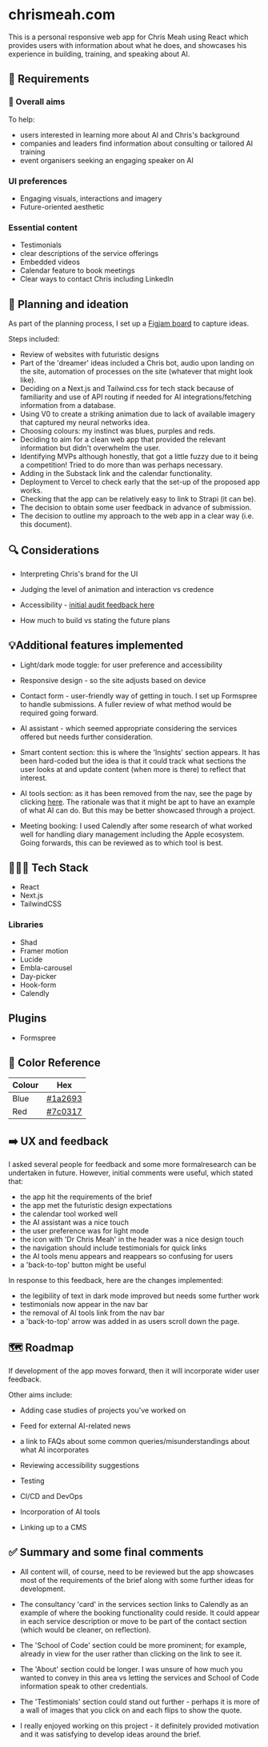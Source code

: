 # chrismeah.com

This is a personal responsive web app for Chris Meah using React which provides users with information about what he does, and showcases his experience in building, training, and speaking about AI.

## 🌠 Requirements

### 🎯 Overall aims

To help:

- users interested in learning more about AI and Chris's background
- companies and leaders find information about consulting or tailored AI training
- event organisers seeking an engaging speaker on AI

### UI preferences

- Engaging visuals, interactions and imagery
- Future-oriented aesthetic

### Essential content

- Testimonials
- clear descriptions of the service offerings
- Embedded videos
- Calendar feature to book meetings
- Clear ways to contact Chris including LinkedIn

## 📖 Planning and ideation

As part of the planning process, I set up a [Figjam board](https://www.figma.com/board/L4GzQkvDIeerzPiZi7Ov3c/Chris-Meah-website?node-id=1-76&t=XMjio1VXhnIDBWW0-1) to capture ideas.

Steps included:

- Review of websites with futuristic designs
- Part of the 'dreamer' ideas included a Chris bot, audio upon landing on the site, automation of processes on the site (whatever that might look like).
- Deciding on a Next.js and Tailwind.css for tech stack because of familiarity and use of API routing if needed for AI integrations/fetching information from a database.
- Using V0 to create a striking animation due to lack of available imagery that captured my neural networks idea.
- Choosing colours: my instinct was blues, purples and reds.
- Deciding to aim for a clean web app that provided the relevant information but didn't overwhelm the user.
- Identifying MVPs although honestly, that got a little fuzzy due to it being a competition! Tried to do more than was perhaps necessary.
- Adding in the Substack link and the calendar functionality.
- Deployment to Vercel to check early that the set-up of the proposed app works.
- Checking that the app can be relatively easy to link to Strapi (it can be). 
- The decision to obtain some user feedback in advance of submission.
- The decision to outline my approach to the web app in a clear way (i.e. this document).


## 🔍 Considerations

- Interpreting Chris's brand for the UI

- Judging the level of animation and interaction vs credence

- Accessibility - [initial audit feedback here](https://pagespeed.web.dev/analysis/https-chris-meah-vercel-app/rszbl7ayrk?form_factor=desktop)

- How much to build vs stating the future plans 

## 💡Additional features implemented

- Light/dark mode toggle: for user preference and accessibility

- Responsive design - so the site adjusts based on device

- Contact form - user-friendly way of getting in touch. I set up Formspree to handle submissions. A fuller review of what method would be required going forward.

- AI assistant - which seemed appropriate considering the services offered but needs further consideration. 
  
- Smart content section: this is where the 'Insights' section appears. It has been hard-coded but the idea is that it could track what sections the user looks at and update content (when more is there) to reflect that interest.

- AI tools section: as it has been removed from the nav, see the page by clicking [here](https://chris-meah.vercel.app/tools). The rationale was that it might be apt to have an example of what AI can do. But this may be better showcased through a project.

- Meeting booking: I used Calendly after some research of what worked well for handling diary management including the Apple ecosystem. Going forwards, this can be reviewed as to which tool is best. 

## 👩🏻‍💻 Tech Stack

- React
- Next.js
- TailwindCSS

### Libraries

- Shad
- Framer motion
- Lucide
- Embla-carousel
- Day-picker
- Hook-form
- Calendly

## Plugins

- Formspree

## 🎨 Color Reference

| Colour | Hex                                       |
| ------ | ----------------------------------------- |
| Blue   | [#1a2693](https://hslpicker.com/#1a2693)  |
| Red    | [#7c0317](https://hslpicker.com/#7c0317)  |

## ➡️ UX and feedback

I asked several people for feedback and some more formalresearch can be undertaken in future. However, initial comments were useful, which stated that:

- the app hit the requirements of the brief
- the app met the futuristic design expectations
- the calendar tool worked well
- the AI assistant was a nice touch
- the user preference was for light mode
- the icon with 'Dr Chris Meah' in the header was a nice design touch
- the navigation should include testimonials for quick links
- the AI tools menu appears and reappears so confusing for users
- a 'back-to-top' button might be useful

In response to this feedback, here are the changes implemented:

- the legibility of text in dark mode improved but needs some further work
- testimonials now appear in the nav bar
- the removal of AI tools link from the nav bar 
- a 'back-to-top' arrow was added in as users scroll down the page.


## 🗺️ Roadmap

If development of the app moves forward, then it will incorporate wider user feedback.

Other aims include:

- Adding case studies of projects you've worked on

- Feed for external AI-related news

- a link to FAQs about some common queries/misunderstandings about what AI incorporates
  
- Reviewing accessibility suggestions

- Testing

- CI/CD and DevOps

- Incorporation of AI tools

- Linking up to a CMS

## ✅ Summary and some final comments

- All content will, of course, need to be reviewed but the app showcases most of the requirements of the brief along with some further ideas for development. 

- The consultancy 'card' in the services section links to Calendly as an example of where the booking functionality could reside. It could appear in each service description or move to be part of the contact section (which would be cleaner, on reflection).

- The 'School of Code' section could be more prominent; for example, already in view for the user rather than clicking on the link to see it. 

- The 'About' section could be longer. I was unsure of how much you wanted to convey in this area vs letting the services and School of Code information speak to other credentials. 

- The 'Testimonials' section could stand out further - perhaps it is more of a wall of images that you click on and each flips to show the quote.

- I really enjoyed working on this project - it definitely provided motivation and it was satisfying to develop ideas around the brief. 


